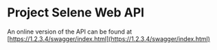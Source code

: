# Project Selene Web API

An online version of the API can be found at [https://1.2.3.4/swagger/index.html](https://1.2.3.4/swagger/index.html)
